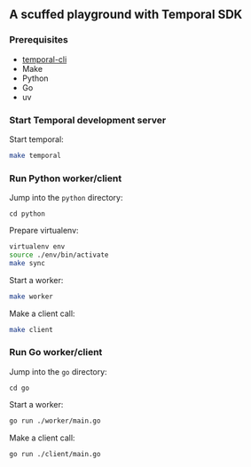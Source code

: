 ## A scuffed playground with Temporal SDK

### Prerequisites

- [temporal-cli](https://docs.temporal.io/cli#install)
- Make
- Python
- Go
- uv

### Start Temporal development server

Start temporal:

```sh
make temporal
```

### Run Python worker/client

Jump into the `python` directory:

```
cd python
```

Prepare virtualenv:

```sh
virtualenv env
source ./env/bin/activate
make sync
```


Start a worker:

```sh
make worker
```

Make a client call:

```sh
make client
```

### Run Go worker/client

Jump into the `go` directory:

```
cd go
```

Start a worker:

```sh
go run ./worker/main.go
```

Make a client call:

```sh
go run ./client/main.go
```
